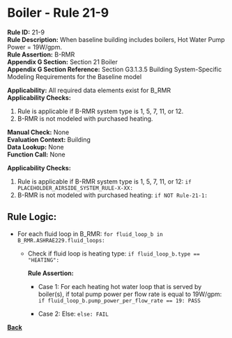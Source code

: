
# Boiler - Rule 21-9  

**Rule ID:** 21-9  
**Rule Description:** When baseline building includes boilers, Hot Water Pump Power = 19W/gpm.  
**Rule Assertion:** B-RMR  
**Appendix G Section:** Section 21 Boiler  
**Appendix G Section Reference:** Section G3.1.3.5 Building System-Specific Modeling Requirements for the Baseline model  

**Applicability:** All required data elements exist for B_RMR  
**Applicability Checks:**  

1. Rule is applicable if B-RMR system type is 1, 5, 7, 11, or 12.
2. B-RMR is not modeled with purchased heating.

**Manual Check:** None  
**Evaluation Context:** Building  
**Data Lookup:** None  
**Function Call:** None  

**Applicability Checks:**  

1. Rule is applicable if B-RMR system type is 1, 5, 7, 11, or 12: `if PLACEHOLDER_AIRSIDE_SYSTEM_RULE-X-XX:`
2. B-RMR is not modeled with purchased heating: `if NOT Rule-21-1:`

## Rule Logic:  

- For each fluid loop in B_RMR: `for fluid_loop_b in B_RMR.ASHRAE229.fluid_loops:`

  - Check if fluid loop is heating type: `if fluid_loop_b.type == "HEATING":`

    **Rule Assertion:**

    - Case 1: For each heating hot water loop that is served by boiler(s), if total pump power per flow rate is equal to 19W/gpm: `if fluid_loop_b.pump_power_per_flow_rate == 19: PASS`

    - Case 2: Else: `else: FAIL`

**[Back](../_toc.md)**
